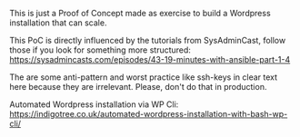 This is just a Proof of Concept made as exercise to build a Wordpress installation that can scale.

This PoC is directly influenced by the tutorials from SysAdminCast, follow those if you look for something more structured:
https://sysadmincasts.com/episodes/43-19-minutes-with-ansible-part-1-4

The are some anti-pattern and worst practice like ssh-keys in clear text here because they are irrelevant.
Please, don't do that in production.

Automated Wordpress installation via WP Cli: https://indigotree.co.uk/automated-wordpress-installation-with-bash-wp-cli/
